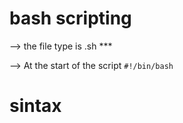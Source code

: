 # bash scripting

--> the file type is .sh ***

--> At the start of the script `#!/bin/bash`

# sintax

